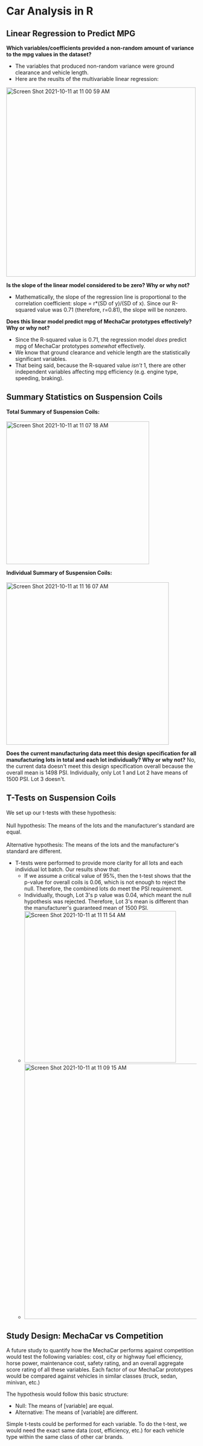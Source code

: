 #  Car Analysis in R

## Linear Regression to Predict MPG
**Which variables/coefficients provided a non-random amount of variance to the mpg values in the dataset?**
- The variables that produced non-random variance were ground clearance and vehicle length. 
- Here are the reuslts of the multivariable linear regression:

<img width="501" alt="Screen Shot 2021-10-11 at 11 00 59 AM" src="https://user-images.githubusercontent.com/10199828/136812569-1364ce89-99d9-4875-b115-923bc84f23a0.png">

**Is the slope of the linear model considered to be zero? Why or why not?**
- Mathematically, the slope of the regression line is proportional to the correlation coefficient: slope = r*(SD of y)/(SD of x). Since our R-squared value was 0.71 (therefore, r=0.81), the slope will be nonzero. 

**Does this linear model predict mpg of MechaCar prototypes effectively? Why or why not?**
- Since the R-squared value is 0.71, the regression model _does_ predict mpg of MechaCar prototypes _somewhat_ effectively. 
- We know that ground clearance and vehicle length are the statistically significant variables. 
- That being said, because the R-squared value _isn't_ 1, there are other independent variables affecting mpg efficiency (e.g. engine type, speeding, braking). 

## Summary Statistics on Suspension Coils

**Total Summary of Suspension Coils:**
<br><br>
<img width="378" alt="Screen Shot 2021-10-11 at 11 07 18 AM" src="https://user-images.githubusercontent.com/10199828/136813506-8a938b39-a8bf-489a-97dc-6919039e7c14.png">

**Individual Summary of Suspension Coils:**
<br><br>
<img width="430" alt="Screen Shot 2021-10-11 at 11 16 07 AM" src="https://user-images.githubusercontent.com/10199828/136814750-6915a1eb-514f-4e93-9f6d-622f7c8941e1.png">

**Does the current manufacturing data meet this design specification for all manufacturing lots in total and each lot individually? Why or why not?**
No, the current data doesn't meet this design specification overall because the overall mean is 1498 PSI. Individually, only Lot 1 and Lot 2 have means of 1500 PSI. Lot 3 doesn't. 

## T-Tests on Suspension Coils
We set up our t-tests with these hypothesis: <br><br>
Null hypothesis: The means of the lots and the manufacturer's standard are equal. <br><br>
Alternative hypothesis: The means of the lots and the manufacturer's standard are different. 

- T-tests were performed to provide more clarity for all lots and each individual lot batch. Our results show that: 
  - If we assume a critical value of 95%, then the t-test shows that the p-value for overall coils is 0.06, which is not enough to reject the null. Therefore, the combined lots do meet the PSI requirement. 
  - Individually, though, Lot 3's p value was 0.04, which meant the null hypothesis was rejected. Therefore, Lot 3's mean is different than the manufacturer's guaranteed mean of 1500 PSI. 
  - <img width="401" alt="Screen Shot 2021-10-11 at 11 11 54 AM" src="https://user-images.githubusercontent.com/10199828/136814172-c5781d87-1151-4544-873c-5d81fd01fd46.png">
  - <img width="676" alt="Screen Shot 2021-10-11 at 11 09 15 AM" src="https://user-images.githubusercontent.com/10199828/136813791-c5a7c927-d59c-4914-b364-5f85428ad966.png">

## Study Design: MechaCar vs Competition

A future study to quantify how the MechaCar performs against competition would test the following variables: cost, city or highway fuel efficiency, horse power, maintenance cost, safety rating, and an overall aggregate score rating of all these variables. Each factor of our MechaCar prototypes would be compared against vehicles in similar classes (truck, sedan, minivan, etc.) 

The hypothesis would follow this basic structure:
- Null: The means of [variable] are equal.
- Alternative: The means of [variable] are different. 

Simple t-tests could be performed for each variable. To do the t-test, we would need the exact same data (cost, efficiency, etc.) for each vehicle type within the same class of other car brands. 
